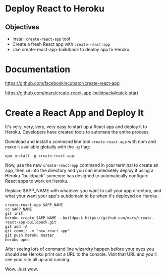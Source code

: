 # Deploy React to Heroku

## Objectives

* Install `create-react-app` tool
* Create a fresh React app with `create-react-app`
* Use create-react-app-buildback to deploy app to Heroku

# Documentation
https://github.com/facebookincubator/create-react-app

https://github.com/mars/create-react-app-buildpack#quick-start

# Create a React App and Deploy It
It's very, very, very, very easy to start up a React app and deploy it to
Heroku. Developers have created tools to automate the entire process.

Download and install a command line tool `create-react-app` with npm and
make it available globally with the -g flag:

```
npm install -g create-react-app
```

Now, use the new `create-react-app` command in your terminal to create an app,
then `cd` into the directory and you can immediately deploy it using a Heroku
"buildpack" someone has designed to automatically configure React apps to
work on Heroku.

Replace $APP_NAME with whatever you want to call your app directory, and
what your want your app's subdomain to be when it's deployed on Heroku.

```
create-react-app $APP_NAME
cd $APP_NAME
git init
heroku create $APP_NAME --buildpack https://github.com/mars/create-react-app-buildpack.git
git add -A
git commit -m "new react app"
git push heroku master
heroku open
```

After seeing lots of command line wizardry happen before your eyes you should
see Heroku print out a URL to the console. Visit that URL and you'll see your
site all up and running.

Wow. Just wow.

